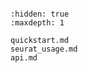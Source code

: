 ```{include} ../../../README.md

```

```{toctree}
:hidden: true
:maxdepth: 1

quickstart.md
seurat_usage.md
api.md

```
